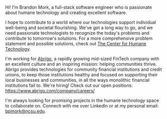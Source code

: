 Hi! I’m Brandon Mork, a full-stack software engineer who is passionate about humane technology and creating excellent software.

I hope to contribute to a world where our technologies support individual well-being and societal flourishing. We've got a long way to go, and we need passionate technologists to recognize the today's problems and contribute to tomorrow's solutions. For a more comprehensive problem statement and possible solutions, check out [The Center for Humane Technology](https://www.humanetech.com/take-control).

I'm working for [Abrigo](https://www.abrigo.com/company/), a rapidly growing mid-sized FinTech company with an excellent culture and an inspiring mission: helping communities thrive. Abrigo provides technologies for community financial institutions and credit unions, to keep those institutions healthy and focused on supporting their local businesses and communities, in all the ways monolithic financial institutions fail to.
We're hiring! Check out our open positions: https://www.abrigo.com/company/careers/

I'm always looking for promising projects in the humane technology space to collaborate on. Connecti with me over LinkedIn or at my personal email: bpmork@ncsu.edu.
